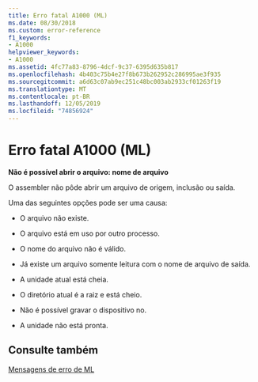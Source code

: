 ```yaml
---
title: Erro fatal A1000 (ML)
ms.date: 08/30/2018
ms.custom: error-reference
f1_keywords:
- A1000
helpviewer_keywords:
- A1000
ms.assetid: 4fc77a83-8796-4dcf-9c37-6395d635b817
ms.openlocfilehash: 4b403c75b4e27f8b673b262952c286995ae3f935
ms.sourcegitcommit: a6d63c07ab9ec251c48bc003ab2933cf01263f19
ms.translationtype: MT
ms.contentlocale: pt-BR
ms.lasthandoff: 12/05/2019
ms.locfileid: "74856924"
---
```

# <a name="ml-fatal-error-a1000"></a>Erro fatal A1000 (ML)

**Não é possível abrir o arquivo: nome de arquivo**

O assembler não pôde abrir um arquivo de origem, inclusão ou saída.

Uma das seguintes opções pode ser uma causa:

- O arquivo não existe.

- O arquivo está em uso por outro processo.

- O nome do arquivo não é válido.

- Já existe um arquivo somente leitura com o nome de arquivo de saída.

- A unidade atual está cheia.

- O diretório atual é a raiz e está cheio.

- Não é possível gravar o dispositivo no.

- A unidade não está pronta.

## <a name="see-also"></a>Consulte também

[Mensagens de erro de ML](../../assembler/masm/ml-error-messages.md)<br/>